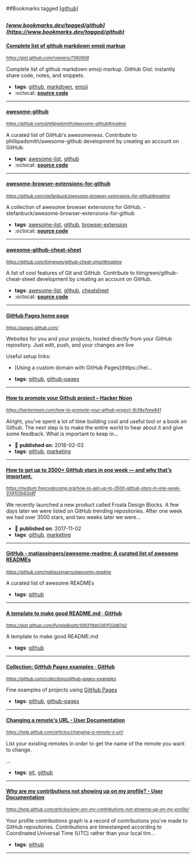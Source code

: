 ##Bookmarks tagged [[github]](https://www.bookmarks.dev?q=[github])

_<sup><sup>[www.bookmarks.dev/tagged/github](https://www.bookmarks.dev/tagged/github)</sup></sup>_
---
#### [Complete list of github markdown emoji markup ](https://gist.github.com/rxaviers/7360908)
_<sup>https://gist.github.com/rxaviers/7360908</sup>_

Complete list of github markdown emoji markup. GitHub Gist: instantly share code, notes, and snippets.
* **tags**: [github](../tagged/github.md), [markdown](../tagged/markdown.md), [emoji](../tagged/emoji.md)
* :octocat: **[source code](https://gist.github.com/rxaviers/7360908)**
---
#### [awesome-github](https://github.com/phillipadsmith/awesome-github#readme)
_<sup>https://github.com/phillipadsmith/awesome-github#readme</sup>_

A curated list of GitHub's awesomeness. Contribute to phillipadsmith/awesome-github development by creating an account on GitHub.
* **tags**: [awesome-list](../tagged/awesome-list.md), [github](../tagged/github.md)
* :octocat: **[source code](https://github.com/phillipadsmith/awesome-github#readme)**
---
#### [awesome-browser-extensions-for-github](https://github.com/stefanbuck/awesome-browser-extensions-for-github#readme)
_<sup>https://github.com/stefanbuck/awesome-browser-extensions-for-github#readme</sup>_

A collection of awesome browser extensions for GitHub. - stefanbuck/awesome-browser-extensions-for-github
* **tags**: [awesome-list](../tagged/awesome-list.md), [github](../tagged/github.md), [browser-extension](../tagged/browser-extension.md)
* :octocat: **[source code](https://github.com/stefanbuck/awesome-browser-extensions-for-github#readme)**
---
#### [awesome-github-cheat-sheet](https://github.com/tiimgreen/github-cheat-sheet#readme)
_<sup>https://github.com/tiimgreen/github-cheat-sheet#readme</sup>_

A list of cool features of Git and GitHub. Contribute to tiimgreen/github-cheat-sheet development by creating an account on GitHub.
* **tags**: [awesome-list](../tagged/awesome-list.md), [github](../tagged/github.md), [cheatsheet](../tagged/cheatsheet.md)
* :octocat: **[source code](https://github.com/tiimgreen/github-cheat-sheet#readme)**
---
#### [GitHub Pages home page](https://pages.github.com/)
_<sup>https://pages.github.com/</sup>_

Websites for you and your projects, hosted directly from your GitHub repository. Just edit, push, and your changes are live

Useful setup links:
- [Using a custom domain with GitHub Pages](https://hel...
* **tags**: [github](../tagged/github.md), [github-pages](../tagged/github-pages.md)
---
#### [How to promote your Github project – Hacker Noon](https://hackernoon.com/how-to-promote-your-github-project-1b39a7eee841)
_<sup>https://hackernoon.com/how-to-promote-your-github-project-1b39a7eee841</sup>_

Alright, you’ve spent a lot of time building cool and useful tool or a book on Github. The next step is to make the entire world to hear about it and give some feedback. What is important to keep in…
* :calendar: **published on**: 2018-02-03
* **tags**: [github](../tagged/github.md), [marketing](../tagged/marketing.md)
---
#### [How to get up to 3500+ GitHub stars in one week — and why that’s important.](https://medium.freecodecamp.org/how-to-get-up-to-3500-github-stars-in-one-week-339102b62a8f)
_<sup>https://medium.freecodecamp.org/how-to-get-up-to-3500-github-stars-in-one-week-339102b62a8f</sup>_

We recently launched a new product called Froala Design Blocks. A few days later we were listed on GitHub trending repositories. After one week we had over 3500 stars, and two weeks later we were…
* :calendar: **published on**: 2017-11-02
* **tags**: [github](../tagged/github.md), [marketing](../tagged/marketing.md)
---
#### [GitHub - matiassingers/awesome-readme: A curated list of awesome READMEs](https://github.com/matiassingers/awesome-readme)
_<sup>https://github.com/matiassingers/awesome-readme</sup>_

A curated list of awesome READMEs
* **tags**: [github](../tagged/github.md)
---
#### [A template to make good README.md · GitHub](https://gist.github.com/PurpleBooth/109311bb0361f32d87a2)
_<sup>https://gist.github.com/PurpleBooth/109311bb0361f32d87a2</sup>_

A template to make good README.md
* **tags**: [github](../tagged/github.md)
---
#### [Collection: GitHub Pages examples · GitHub](https://github.com/collections/github-pages-examples)
_<sup>https://github.com/collections/github-pages-examples</sup>_

Fine examples of projects using [GitHub Pages](https://pages.github.com/)
* **tags**: [github](../tagged/github.md), [github-pages](../tagged/github-pages.md)
---
#### [Changing a remote's URL - User Documentation        ](https://help.github.com/articles/changing-a-remote-s-url/)
_<sup>https://help.github.com/articles/changing-a-remote-s-url/</sup>_

List your existing remotes in order to get the name of the remote you want to change.

...
* **tags**: [git](../tagged/git.md), [github](../tagged/github.md)
---
#### [Why are my contributions not showing up on my profile? - User Documentation        ](https://help.github.com/articles/why-are-my-contributions-not-showing-up-on-my-profile/)
_<sup>https://help.github.com/articles/why-are-my-contributions-not-showing-up-on-my-profile/</sup>_

Your profile contributions graph is a record of contributions you've made to GitHub repositories. Contributions are timestamped according to Coordinated Universal Time (UTC) rather than your local tim...
* **tags**: [github](../tagged/github.md)
---
